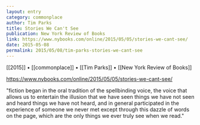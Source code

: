 ```yaml
---
layout: entry
category: commonplace
author: Tim Parks
title: Stories We Can't See
publication: New York Review of Books
link: https://www.nybooks.com/online/2015/05/05/stories-we-cant-see/
date: 2015-05-08
permalink: 2015/05/08/tim-parks-stories-we-cant-see
---
```


[[2015]] • [[commonplace]] • [[Tim Parks]] • [[New York Review of Books]] 

https://www.nybooks.com/online/2015/05/05/stories-we-cant-see/

"fiction began in the oral tradition of the spellbinding voice, the voice that allows us to entertain the illusion that we have seen things we have not seen and heard things we have not heard, and in general participated in the experience of someone we never met except through this dazzle of words on the page, which are the only things we ever truly see when we read."
 
 
